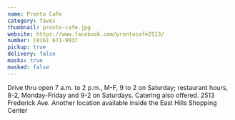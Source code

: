 ```yaml
---
name: Pronto Cafe
category: faves
thumbnail: pronto-cafe.jpg
website: https://www.facebook.com/prontocafe2513/
number: (816) 671-9937
pickup: true
delivery: false
masks: true
masked: false
---
```

Drive thru open 7 a.m. to 2 p.m., M-F, 9 to 2 on Saturday; restaurant hours, 8-2, Monday-Friday and 9-2 on Saturdays. Catering also offered. 2513 Frederick Ave. Another location available inside the East Hills Shopping Center